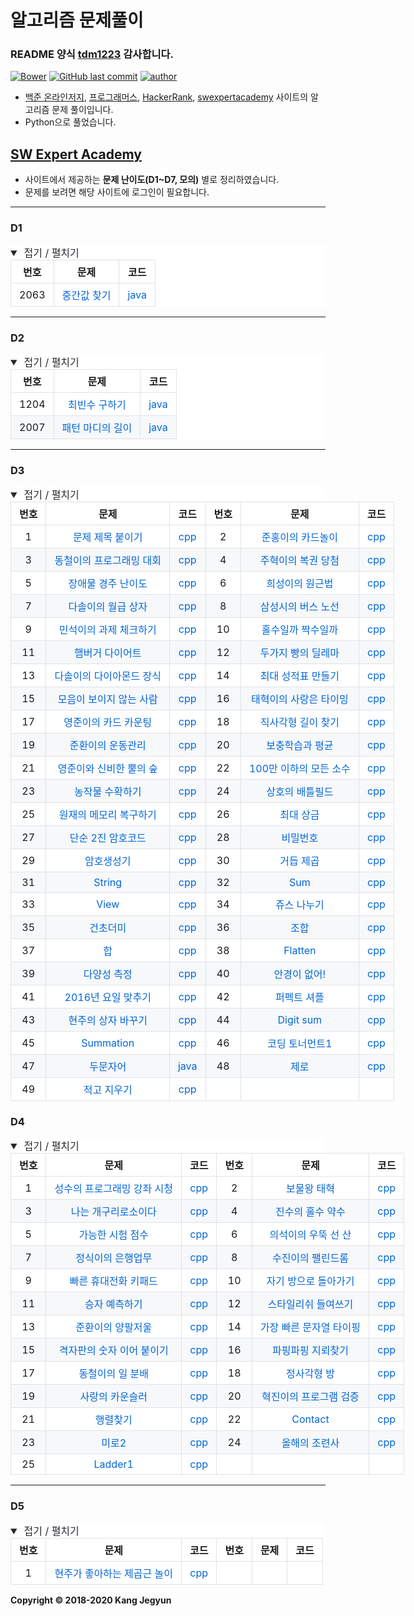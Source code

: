 # 알고리즘 문제풀이



### README 양식 [tdm1223](https://github.com/tdm1223) 감사합니다.



[![Bower](https://camo.githubusercontent.com/21ae53778b42dea169e25c29da9c8bea7c2654c1/68747470733a2f2f696d672e736869656c64732e696f2f626f7765722f6c2f6d61726b646f776e)](https://camo.githubusercontent.com/21ae53778b42dea169e25c29da9c8bea7c2654c1/68747470733a2f2f696d672e736869656c64732e696f2f626f7765722f6c2f6d61726b646f776e) [![GitHub last commit](https://camo.githubusercontent.com/18cf6dd01a25573fe7df552e10f2b737327f0a82/68747470733a2f2f696d672e736869656c64732e696f2f6769746875622f6c6173742d636f6d6d69742f74646d313232332f616c676f726974686d)](https://camo.githubusercontent.com/18cf6dd01a25573fe7df552e10f2b737327f0a82/68747470733a2f2f696d672e736869656c64732e696f2f6769746875622f6c6173742d636f6d6d69742f74646d313232332f616c676f726974686d) [![author](https://camo.githubusercontent.com/2ee1d3b44a594f48803bd89798a0e0262afcfbec/68747470733a2f2f696d672e736869656c64732e696f2f7374617469632f76313f6c6162656c3d617574686f72266d6573736167653d74646d3132323326636f6c6f723d79656c6c6f77)](https://camo.githubusercontent.com/2ee1d3b44a594f48803bd89798a0e0262afcfbec/68747470733a2f2f696d672e736869656c64732e696f2f7374617469632f76313f6c6162656c3d617574686f72266d6573736167653d74646d3132323326636f6c6f723d79656c6c6f77)

- [백준 온라인저지](https://www.acmicpc.net/), [프로그래머스](https://programmers.co.kr/), [HackerRank](https://www.hackerrank.com/), [swexpertacademy](http://swexpertacademy.com/) 사이트의 알고리즘 문제 풀이입니다.
- Python으로 풀었습니다.



## [SW Expert Academy](https://swexpertacademy.com/)

- 사이트에서 제공하는 **문제 난이도(D1~D7, 모의)** 별로 정리하였습니다.
- 문제를 보려면 해당 사이트에 로그인이 필요합니다.

------

### D1

<details open="" style="box-sizing: border-box; display: block; margin-top: 0px; margin-bottom: 16px; color: rgb(36, 41, 46); font-family: -apple-system, BlinkMacSystemFont, &quot;Segoe UI&quot;, Helvetica, Arial, sans-serif, &quot;Apple Color Emoji&quot;, &quot;Segoe UI Emoji&quot;; font-size: 16px; font-style: normal; font-variant-ligatures: normal; font-variant-caps: normal; font-weight: 400; letter-spacing: normal; orphans: 2; text-align: start; text-indent: 0px; text-transform: none; white-space: normal; widows: 2; word-spacing: 0px; -webkit-text-stroke-width: 0px; background-color: rgb(255, 255, 255); text-decoration-style: initial; text-decoration-color: initial;"><summary style="box-sizing: border-box; display: list-item; cursor: pointer;"><span>&nbsp;</span>접기 / 펼치기</summary><table style="box-sizing: border-box; border-spacing: 0px; border-collapse: collapse; margin-top: 0px; margin-bottom: 16px; display: block; width: 641.333px; overflow: auto;"><thead style="box-sizing: border-box;"><tr style="box-sizing: border-box; background-color: rgb(255, 255, 255); border-top: 1px solid rgb(198, 203, 209);"><th align="center" style="box-sizing: border-box; padding: 6px 13px; font-weight: 600; border: 1px solid rgb(223, 226, 229);">번호</th><th align="center" style="box-sizing: border-box; padding: 6px 13px; font-weight: 600; border: 1px solid rgb(223, 226, 229);">문제</th><th align="center" style="box-sizing: border-box; padding: 6px 13px; font-weight: 600; border: 1px solid rgb(223, 226, 229);">코드</th></tr></thead><tbody style="box-sizing: border-box;"><tr style="box-sizing: border-box; background-color: rgb(255, 255, 255); border-top: 1px solid rgb(198, 203, 209);"><td align="center" style="box-sizing: border-box; padding: 6px 13px; border: 1px solid rgb(223, 226, 229);">2063</td><td align="center" style="box-sizing: border-box; padding: 6px 13px; border: 1px solid rgb(223, 226, 229);"><a href="https://swexpertacademy.com/main/code/problem/problemDetail.do?contestProbId=AV5QPsXKA2UDFAUq&amp;categoryId=AV5QPsXKA2UDFAUq&amp;categoryType=CODE" rel="nofollow" style="box-sizing: border-box; background-color: initial; color: rgb(3, 102, 214); text-decoration: none;">중간값 찾기</a></td><td align="center" style="box-sizing: border-box; padding: 6px 13px; border: 1px solid rgb(223, 226, 229);"><a href="https://github.com/Stupid07/Algorithm/blob/master/swea/2063.java" style="box-sizing: border-box; background-color: initial; color: rgb(3, 102, 214); text-decoration: none;">java</a></td></tr></tbody></table></details>



------

### D2

<details open="" style="box-sizing: border-box; display: block; margin-top: 0px; margin-bottom: 16px; color: rgb(36, 41, 46); font-family: -apple-system, BlinkMacSystemFont, &quot;Segoe UI&quot;, Helvetica, Arial, sans-serif, &quot;Apple Color Emoji&quot;, &quot;Segoe UI Emoji&quot;; font-size: 16px; font-style: normal; font-variant-ligatures: normal; font-variant-caps: normal; font-weight: 400; letter-spacing: normal; orphans: 2; text-align: start; text-indent: 0px; text-transform: none; white-space: normal; widows: 2; word-spacing: 0px; -webkit-text-stroke-width: 0px; background-color: rgb(255, 255, 255); text-decoration-style: initial; text-decoration-color: initial;"><summary style="box-sizing: border-box; display: list-item; cursor: pointer;"><span>&nbsp;</span>접기 / 펼치기</summary><table style="box-sizing: border-box; border-spacing: 0px; border-collapse: collapse; margin-top: 0px; margin-bottom: 16px; display: block; width: 641.333px; overflow: auto;"><thead style="box-sizing: border-box;"><tr style="box-sizing: border-box; background-color: rgb(255, 255, 255); border-top: 1px solid rgb(198, 203, 209);"><th align="center" style="box-sizing: border-box; padding: 6px 13px; font-weight: 600; border: 1px solid rgb(223, 226, 229);">번호</th><th align="center" style="box-sizing: border-box; padding: 6px 13px; font-weight: 600; border: 1px solid rgb(223, 226, 229);">문제</th><th align="center" style="box-sizing: border-box; padding: 6px 13px; font-weight: 600; border: 1px solid rgb(223, 226, 229);">코드</th></tr></thead><tbody style="box-sizing: border-box;"><tr style="box-sizing: border-box; background-color: rgb(255, 255, 255); border-top: 1px solid rgb(198, 203, 209);"><td align="center" style="box-sizing: border-box; padding: 6px 13px; border: 1px solid rgb(223, 226, 229);">1204</td><td align="center" style="box-sizing: border-box; padding: 6px 13px; border: 1px solid rgb(223, 226, 229);"><a href="https://swexpertacademy.com/main/code/problem/problemDetail.do?contestProbId=AV13zo1KAAACFAYh&amp;categoryId=AV13zo1KAAACFAYh&amp;categoryType=CODE" rel="nofollow" style="box-sizing: border-box; background-color: initial; color: rgb(3, 102, 214); text-decoration: none;">최빈수 구하기</a></td><td align="center" style="box-sizing: border-box; padding: 6px 13px; border: 1px solid rgb(223, 226, 229);"><a href="https://github.com/Stupid07/Algorithm/blob/master/swea/1204.java" style="box-sizing: border-box; background-color: initial; color: rgb(3, 102, 214); text-decoration: none;">java</a></td></tr><tr style="box-sizing: border-box; background-color: rgb(246, 248, 250); border-top: 1px solid rgb(198, 203, 209);"><td align="center" style="box-sizing: border-box; padding: 6px 13px; border: 1px solid rgb(223, 226, 229);">2007</td><td align="center" style="box-sizing: border-box; padding: 6px 13px; border: 1px solid rgb(223, 226, 229);"><a href="https://swexpertacademy.com/main/code/problem/problemDetail.do?contestProbId=AV5P1kNKAl8DFAUq&amp;categoryId=AV5P1kNKAl8DFAUq&amp;categoryType=CODE" rel="nofollow" style="box-sizing: border-box; background-color: initial; color: rgb(3, 102, 214); text-decoration: none;">패턴 마디의 길이</a></td><td align="center" style="box-sizing: border-box; padding: 6px 13px; border: 1px solid rgb(223, 226, 229);"><a href="https://github.com/Stupid07/Algorithm/blob/master/swea/2007.java" style="box-sizing: border-box; background-color: initial; color: rgb(3, 102, 214); text-decoration: none;">java</a></td></tr></tbody></table></details>

------



### D3

<details open="" style="box-sizing: border-box; display: block; margin-top: 0px; margin-bottom: 16px; color: rgb(36, 41, 46); font-family: -apple-system, BlinkMacSystemFont, &quot;Segoe UI&quot;, Helvetica, Arial, sans-serif, &quot;Apple Color Emoji&quot;, &quot;Segoe UI Emoji&quot;; font-size: 16px; font-style: normal; font-variant-ligatures: normal; font-variant-caps: normal; font-weight: 400; letter-spacing: normal; orphans: 2; text-align: start; text-indent: 0px; text-transform: none; white-space: normal; widows: 2; word-spacing: 0px; -webkit-text-stroke-width: 0px; background-color: rgb(255, 255, 255); text-decoration-style: initial; text-decoration-color: initial;"><summary style="box-sizing: border-box; display: list-item; cursor: pointer;"><span>&nbsp;</span>접기 / 펼치기</summary><table style="box-sizing: border-box; border-spacing: 0px; border-collapse: collapse; margin-top: 0px; margin-bottom: 16px; display: block; width: 866px; overflow: auto;"><thead style="box-sizing: border-box;"><tr style="box-sizing: border-box; background-color: rgb(255, 255, 255); border-top: 1px solid rgb(198, 203, 209);"><th align="center" style="box-sizing: border-box; padding: 6px 13px; font-weight: 600; border: 1px solid rgb(223, 226, 229);">번호</th><th align="center" style="box-sizing: border-box; padding: 6px 13px; font-weight: 600; border: 1px solid rgb(223, 226, 229);">문제</th><th align="center" style="box-sizing: border-box; padding: 6px 13px; font-weight: 600; border: 1px solid rgb(223, 226, 229);">코드</th><th align="center" style="box-sizing: border-box; padding: 6px 13px; font-weight: 600; border: 1px solid rgb(223, 226, 229);">번호</th><th align="center" style="box-sizing: border-box; padding: 6px 13px; font-weight: 600; border: 1px solid rgb(223, 226, 229);">문제</th><th align="center" style="box-sizing: border-box; padding: 6px 13px; font-weight: 600; border: 1px solid rgb(223, 226, 229);">코드</th></tr></thead><tbody style="box-sizing: border-box;"><tr style="box-sizing: border-box; background-color: rgb(255, 255, 255); border-top: 1px solid rgb(198, 203, 209);"><td align="center" style="box-sizing: border-box; padding: 6px 13px; border: 1px solid rgb(223, 226, 229);">1</td><td align="center" style="box-sizing: border-box; padding: 6px 13px; border: 1px solid rgb(223, 226, 229);"><a href="https://swexpertacademy.com/main/code/problem/problemDetail.do?contestProbId=AWkIdD46A5EDFAXC" rel="nofollow" style="box-sizing: border-box; background-color: initial; color: rgb(3, 102, 214); text-decoration: none;">문제 제목 붙이기</a></td><td align="center" style="box-sizing: border-box; padding: 6px 13px; border: 1px solid rgb(223, 226, 229);"><a href="https://github.com/tdm1223/Algorithm/blob/master/swexpertacademy.com/7087.cpp" style="box-sizing: border-box; background-color: initial; color: rgb(3, 102, 214); text-decoration: none;">cpp</a></td><td align="center" style="box-sizing: border-box; padding: 6px 13px; border: 1px solid rgb(223, 226, 229);">2</td><td align="center" style="box-sizing: border-box; padding: 6px 13px; border: 1px solid rgb(223, 226, 229);"><a href="https://swexpertacademy.com/main/code/problem/problemDetail.do?contestProbId=AWkIlHWqBYcDFAXC" rel="nofollow" style="box-sizing: border-box; background-color: initial; color: rgb(3, 102, 214); text-decoration: none;">준홍이의 카드놀이</a></td><td align="center" style="box-sizing: border-box; padding: 6px 13px; border: 1px solid rgb(223, 226, 229);"><a href="https://github.com/tdm1223/Algorithm/blob/master/swexpertacademy.com/7012.cpp" style="box-sizing: border-box; background-color: initial; color: rgb(3, 102, 214); text-decoration: none;">cpp</a></td></tr><tr style="box-sizing: border-box; background-color: rgb(246, 248, 250); border-top: 1px solid rgb(198, 203, 209);"><td align="center" style="box-sizing: border-box; padding: 6px 13px; border: 1px solid rgb(223, 226, 229);">3</td><td align="center" style="box-sizing: border-box; padding: 6px 13px; border: 1px solid rgb(223, 226, 229);"><a href="https://swexpertacademy.com/main/code/problem/problemDetail.do?contestProbId=AWicMVWKTuMDFAUL" rel="nofollow" style="box-sizing: border-box; background-color: initial; color: rgb(3, 102, 214); text-decoration: none;">동철이의 프로그래밍 대회</a></td><td align="center" style="box-sizing: border-box; padding: 6px 13px; border: 1px solid rgb(223, 226, 229);"><a href="https://github.com/tdm1223/Algorithm/blob/master/swexpertacademy.com/6913.cpp" style="box-sizing: border-box; background-color: initial; color: rgb(3, 102, 214); text-decoration: none;">cpp</a></td><td align="center" style="box-sizing: border-box; padding: 6px 13px; border: 1px solid rgb(223, 226, 229);">4</td><td align="center" style="box-sizing: border-box; padding: 6px 13px; border: 1px solid rgb(223, 226, 229);"><a href="https://swexpertacademy.com/main/code/problem/problemDetail.do?contestProbId=AWh4FhG6Ei4DFAXp" rel="nofollow" style="box-sizing: border-box; background-color: initial; color: rgb(3, 102, 214); text-decoration: none;">주혁이의 복권 당첨</a></td><td align="center" style="box-sizing: border-box; padding: 6px 13px; border: 1px solid rgb(223, 226, 229);"><a href="https://github.com/tdm1223/Algorithm/blob/master/swexpertacademy.com/6900.cpp" style="box-sizing: border-box; background-color: initial; color: rgb(3, 102, 214); text-decoration: none;">cpp</a></td></tr><tr style="box-sizing: border-box; background-color: rgb(255, 255, 255); border-top: 1px solid rgb(198, 203, 209);"><td align="center" style="box-sizing: border-box; padding: 6px 13px; border: 1px solid rgb(223, 226, 229);">5</td><td align="center" style="box-sizing: border-box; padding: 6px 13px; border: 1px solid rgb(223, 226, 229);"><a href="https://swexpertacademy.com/main/code/problem/problemDetail.do?contestProbId=AWefy5x65PoDFAUh" rel="nofollow" style="box-sizing: border-box; background-color: initial; color: rgb(3, 102, 214); text-decoration: none;">장애물 경주 난이도</a></td><td align="center" style="box-sizing: border-box; padding: 6px 13px; border: 1px solid rgb(223, 226, 229);"><a href="https://github.com/tdm1223/Algorithm/blob/master/swexpertacademy.com/6730.cpp" style="box-sizing: border-box; background-color: initial; color: rgb(3, 102, 214); text-decoration: none;">cpp</a></td><td align="center" style="box-sizing: border-box; padding: 6px 13px; border: 1px solid rgb(223, 226, 229);">6</td><td align="center" style="box-sizing: border-box; padding: 6px 13px; border: 1px solid rgb(223, 226, 229);"><a href="https://swexpertacademy.com/main/code/problem/problemDetail.do?contestProbId=AWd7qcdatpEDFAUh" rel="nofollow" style="box-sizing: border-box; background-color: initial; color: rgb(3, 102, 214); text-decoration: none;">희성이의 원근법</a></td><td align="center" style="box-sizing: border-box; padding: 6px 13px; border: 1px solid rgb(223, 226, 229);"><a href="https://github.com/tdm1223/Algorithm/blob/master/swexpertacademy.com/6718.cpp" style="box-sizing: border-box; background-color: initial; color: rgb(3, 102, 214); text-decoration: none;">cpp</a></td></tr><tr style="box-sizing: border-box; background-color: rgb(246, 248, 250); border-top: 1px solid rgb(198, 203, 209);"><td align="center" style="box-sizing: border-box; padding: 6px 13px; border: 1px solid rgb(223, 226, 229);">7</td><td align="center" style="box-sizing: border-box; padding: 6px 13px; border: 1px solid rgb(223, 226, 229);"><a href="https://swexpertacademy.com/main/code/problem/problemDetail.do?contestProbId=AWdXofhKFkADFAWn" rel="nofollow" style="box-sizing: border-box; background-color: initial; color: rgb(3, 102, 214); text-decoration: none;">다솔이의 월급 상자</a></td><td align="center" style="box-sizing: border-box; padding: 6px 13px; border: 1px solid rgb(223, 226, 229);"><a href="https://github.com/tdm1223/Algorithm/blob/master/swexpertacademy.com/6692.cpp" style="box-sizing: border-box; background-color: initial; color: rgb(3, 102, 214); text-decoration: none;">cpp</a></td><td align="center" style="box-sizing: border-box; padding: 6px 13px; border: 1px solid rgb(223, 226, 229);">8</td><td align="center" style="box-sizing: border-box; padding: 6px 13px; border: 1px solid rgb(223, 226, 229);"><a href="https://swexpertacademy.com/main/code/problem/problemDetail.do?contestProbId=AWczm7QaACgDFAWn" rel="nofollow" style="box-sizing: border-box; background-color: initial; color: rgb(3, 102, 214); text-decoration: none;">삼성시의 버스 노선</a></td><td align="center" style="box-sizing: border-box; padding: 6px 13px; border: 1px solid rgb(223, 226, 229);"><a href="https://github.com/tdm1223/Algorithm/blob/master/swexpertacademy.com/6485.cpp" style="box-sizing: border-box; background-color: initial; color: rgb(3, 102, 214); text-decoration: none;">cpp</a></td></tr><tr style="box-sizing: border-box; background-color: rgb(255, 255, 255); border-top: 1px solid rgb(198, 203, 209);"><td align="center" style="box-sizing: border-box; padding: 6px 13px; border: 1px solid rgb(223, 226, 229);">9</td><td align="center" style="box-sizing: border-box; padding: 6px 13px; border: 1px solid rgb(223, 226, 229);"><a href="https://swexpertacademy.com/main/code/problem/problemDetail.do?contestProbId=AWVl3rWKDBYDFAXm" rel="nofollow" style="box-sizing: border-box; background-color: initial; color: rgb(3, 102, 214); text-decoration: none;">민석이의 과제 체크하기</a></td><td align="center" style="box-sizing: border-box; padding: 6px 13px; border: 1px solid rgb(223, 226, 229);"><a href="https://github.com/tdm1223/Algorithm/blob/master/swexpertacademy.com/5431.cpp" style="box-sizing: border-box; background-color: initial; color: rgb(3, 102, 214); text-decoration: none;">cpp</a></td><td align="center" style="box-sizing: border-box; padding: 6px 13px; border: 1px solid rgb(223, 226, 229);">10</td><td align="center" style="box-sizing: border-box; padding: 6px 13px; border: 1px solid rgb(223, 226, 229);"><a href="https://swexpertacademy.com/main/code/problem/problemDetail.do?contestProbId=AWWxpEDaAVoDFAW4" rel="nofollow" style="box-sizing: border-box; background-color: initial; color: rgb(3, 102, 214); text-decoration: none;">홀수일까 짝수일까</a></td><td align="center" style="box-sizing: border-box; padding: 6px 13px; border: 1px solid rgb(223, 226, 229);"><a href="https://github.com/tdm1223/Algorithm/blob/master/swexpertacademy.com/5549.cpp" style="box-sizing: border-box; background-color: initial; color: rgb(3, 102, 214); text-decoration: none;">cpp</a></td></tr><tr style="box-sizing: border-box; background-color: rgb(246, 248, 250); border-top: 1px solid rgb(198, 203, 209);"><td align="center" style="box-sizing: border-box; padding: 6px 13px; border: 1px solid rgb(223, 226, 229);">11</td><td align="center" style="box-sizing: border-box; padding: 6px 13px; border: 1px solid rgb(223, 226, 229);"><a href="https://swexpertacademy.com/main/code/problem/problemDetail.do?contestProbId=AWT-lPB6dHUDFAVT" rel="nofollow" style="box-sizing: border-box; background-color: initial; color: rgb(3, 102, 214); text-decoration: none;">햄버거 다이어트</a></td><td align="center" style="box-sizing: border-box; padding: 6px 13px; border: 1px solid rgb(223, 226, 229);"><a href="https://github.com/tdm1223/Algorithm/blob/master/swexpertacademy.com/5215.cpp" style="box-sizing: border-box; background-color: initial; color: rgb(3, 102, 214); text-decoration: none;">cpp</a></td><td align="center" style="box-sizing: border-box; padding: 6px 13px; border: 1px solid rgb(223, 226, 229);">12</td><td align="center" style="box-sizing: border-box; padding: 6px 13px; border: 1px solid rgb(223, 226, 229);"><a href="https://swexpertacademy.com/main/code/problem/problemDetail.do?contestProbId=AWTaTDua3OoDFAVT" rel="nofollow" style="box-sizing: border-box; background-color: initial; color: rgb(3, 102, 214); text-decoration: none;">두가지 빵의 딜레마</a></td><td align="center" style="box-sizing: border-box; padding: 6px 13px; border: 1px solid rgb(223, 226, 229);"><a href="https://github.com/tdm1223/Algorithm/blob/master/swexpertacademy.com/5162.cpp" style="box-sizing: border-box; background-color: initial; color: rgb(3, 102, 214); text-decoration: none;">cpp</a></td></tr><tr style="box-sizing: border-box; background-color: rgb(255, 255, 255); border-top: 1px solid rgb(198, 203, 209);"><td align="center" style="box-sizing: border-box; padding: 6px 13px; border: 1px solid rgb(223, 226, 229);">13</td><td align="center" style="box-sizing: border-box; padding: 6px 13px; border: 1px solid rgb(223, 226, 229);"><a href="https://swexpertacademy.com/main/code/problem/problemDetail.do?contestProbId=AWSNw5jKzwMDFAUr" rel="nofollow" style="box-sizing: border-box; background-color: initial; color: rgb(3, 102, 214); text-decoration: none;">다솔이의 다이아몬드 장식</a></td><td align="center" style="box-sizing: border-box; padding: 6px 13px; border: 1px solid rgb(223, 226, 229);"><a href="https://github.com/tdm1223/Algorithm/blob/master/swexpertacademy.com/4751.cpp" style="box-sizing: border-box; background-color: initial; color: rgb(3, 102, 214); text-decoration: none;">cpp</a></td><td align="center" style="box-sizing: border-box; padding: 6px 13px; border: 1px solid rgb(223, 226, 229);">14</td><td align="center" style="box-sizing: border-box; padding: 6px 13px; border: 1px solid rgb(223, 226, 229);"><a href="https://swexpertacademy.com/main/code/problem/problemDetail.do?contestProbId=AWOUfCJ6qVMDFAWg" rel="nofollow" style="box-sizing: border-box; background-color: initial; color: rgb(3, 102, 214); text-decoration: none;">최대 성적표 만들기</a></td><td align="center" style="box-sizing: border-box; padding: 6px 13px; border: 1px solid rgb(223, 226, 229);"><a href="https://github.com/tdm1223/Algorithm/blob/master/swexpertacademy.com/4466.cpp" style="box-sizing: border-box; background-color: initial; color: rgb(3, 102, 214); text-decoration: none;">cpp</a></td></tr><tr style="box-sizing: border-box; background-color: rgb(246, 248, 250); border-top: 1px solid rgb(198, 203, 209);"><td align="center" style="box-sizing: border-box; padding: 6px 13px; border: 1px solid rgb(223, 226, 229);">15</td><td align="center" style="box-sizing: border-box; padding: 6px 13px; border: 1px solid rgb(223, 226, 229);"><a href="https://swexpertacademy.com/main/code/problem/problemDetail.do?contestProbId=AWNcD_66pUEDFAV8" rel="nofollow" style="box-sizing: border-box; background-color: initial; color: rgb(3, 102, 214); text-decoration: none;">모음이 보이지 않는 사람</a></td><td align="center" style="box-sizing: border-box; padding: 6px 13px; border: 1px solid rgb(223, 226, 229);"><a href="https://github.com/tdm1223/Algorithm/blob/master/swexpertacademy.com/4406.cpp" style="box-sizing: border-box; background-color: initial; color: rgb(3, 102, 214); text-decoration: none;">cpp</a></td><td align="center" style="box-sizing: border-box; padding: 6px 13px; border: 1px solid rgb(223, 226, 229);">16</td><td align="center" style="box-sizing: border-box; padding: 6px 13px; border: 1px solid rgb(223, 226, 229);"><a href="https://swexpertacademy.com/main/code/problem/problemDetail.do?contestProbId=AWLv6mx6htoDFAVV" rel="nofollow" style="box-sizing: border-box; background-color: initial; color: rgb(3, 102, 214); text-decoration: none;">태혁이의 사랑은 타이밍</a></td><td align="center" style="box-sizing: border-box; padding: 6px 13px; border: 1px solid rgb(223, 226, 229);"><a href="https://github.com/tdm1223/Algorithm/blob/master/swexpertacademy.com/4299.cpp" style="box-sizing: border-box; background-color: initial; color: rgb(3, 102, 214); text-decoration: none;">cpp</a></td></tr><tr style="box-sizing: border-box; background-color: rgb(255, 255, 255); border-top: 1px solid rgb(198, 203, 209);"><td align="center" style="box-sizing: border-box; padding: 6px 13px; border: 1px solid rgb(223, 226, 229);">17</td><td align="center" style="box-sizing: border-box; padding: 6px 13px; border: 1px solid rgb(223, 226, 229);"><a href="https://swexpertacademy.com/main/code/problem/problemDetail.do?contestProbId=AWIsY84KEPMDFAWN" rel="nofollow" style="box-sizing: border-box; background-color: initial; color: rgb(3, 102, 214); text-decoration: none;">영준이의 카드 카운팅</a></td><td align="center" style="box-sizing: border-box; padding: 6px 13px; border: 1px solid rgb(223, 226, 229);"><a href="https://github.com/tdm1223/Algorithm/blob/master/swexpertacademy.com/4047.cpp" style="box-sizing: border-box; background-color: initial; color: rgb(3, 102, 214); text-decoration: none;">cpp</a></td><td align="center" style="box-sizing: border-box; padding: 6px 13px; border: 1px solid rgb(223, 226, 229);">18</td><td align="center" style="box-sizing: border-box; padding: 6px 13px; border: 1px solid rgb(223, 226, 229);"><a href="https://swexpertacademy.com/main/code/problem/problemDetail.do?contestProbId=AWFPmsqqALwDFAV0" rel="nofollow" style="box-sizing: border-box; background-color: initial; color: rgb(3, 102, 214); text-decoration: none;">직사각형 길이 찾기</a></td><td align="center" style="box-sizing: border-box; padding: 6px 13px; border: 1px solid rgb(223, 226, 229);"><a href="https://github.com/tdm1223/Algorithm/blob/master/swexpertacademy.com/3456.cpp" style="box-sizing: border-box; background-color: initial; color: rgb(3, 102, 214); text-decoration: none;">cpp</a></td></tr><tr style="box-sizing: border-box; background-color: rgb(246, 248, 250); border-top: 1px solid rgb(198, 203, 209);"><td align="center" style="box-sizing: border-box; padding: 6px 13px; border: 1px solid rgb(223, 226, 229);">19</td><td align="center" style="box-sizing: border-box; padding: 6px 13px; border: 1px solid rgb(223, 226, 229);"><a href="https://swexpertacademy.com/main/code/problem/problemDetail.do?contestProbId=AWE_ZXcqAAMDFAV2" rel="nofollow" style="box-sizing: border-box; background-color: initial; color: rgb(3, 102, 214); text-decoration: none;">준환이의 운동관리</a></td><td align="center" style="box-sizing: border-box; padding: 6px 13px; border: 1px solid rgb(223, 226, 229);"><a href="https://github.com/tdm1223/Algorithm/blob/master/swexpertacademy.com/3431.cpp" style="box-sizing: border-box; background-color: initial; color: rgb(3, 102, 214); text-decoration: none;">cpp</a></td><td align="center" style="box-sizing: border-box; padding: 6px 13px; border: 1px solid rgb(223, 226, 229);">20</td><td align="center" style="box-sizing: border-box; padding: 6px 13px; border: 1px solid rgb(223, 226, 229);"><a href="https://swexpertacademy.com/main/code/problem/problemDetail.do?contestProbId=AWBnA2jaxDsDFAWr" rel="nofollow" style="box-sizing: border-box; background-color: initial; color: rgb(3, 102, 214); text-decoration: none;">보충학습과 평균</a></td><td align="center" style="box-sizing: border-box; padding: 6px 13px; border: 1px solid rgb(223, 226, 229);"><a href="https://github.com/tdm1223/Algorithm/blob/master/swexpertacademy.com/3314.cpp" style="box-sizing: border-box; background-color: initial; color: rgb(3, 102, 214); text-decoration: none;">cpp</a></td></tr><tr style="box-sizing: border-box; background-color: rgb(255, 255, 255); border-top: 1px solid rgb(198, 203, 209);"><td align="center" style="box-sizing: border-box; padding: 6px 13px; border: 1px solid rgb(223, 226, 229);">21</td><td align="center" style="box-sizing: border-box; padding: 6px 13px; border: 1px solid rgb(223, 226, 229);"><a href="https://swexpertacademy.com/main/code/problem/problemDetail.do?contestProbId=AV_6xWk6sbADFAWS" rel="nofollow" style="box-sizing: border-box; background-color: initial; color: rgb(3, 102, 214); text-decoration: none;">영준이와 신비한 뿔의 숲</a></td><td align="center" style="box-sizing: border-box; padding: 6px 13px; border: 1px solid rgb(223, 226, 229);"><a href="https://github.com/tdm1223/Algorithm/blob/master/swexpertacademy.com/3142.cpp" style="box-sizing: border-box; background-color: initial; color: rgb(3, 102, 214); text-decoration: none;">cpp</a></td><td align="center" style="box-sizing: border-box; padding: 6px 13px; border: 1px solid rgb(223, 226, 229);">22</td><td align="center" style="box-sizing: border-box; padding: 6px 13px; border: 1px solid rgb(223, 226, 229);"><a href="https://swexpertacademy.com/main/code/problem/problemDetail.do?contestProbId=AV_6mRsasV8DFAWS" rel="nofollow" style="box-sizing: border-box; background-color: initial; color: rgb(3, 102, 214); text-decoration: none;">100만 이하의 모든 소수</a></td><td align="center" style="box-sizing: border-box; padding: 6px 13px; border: 1px solid rgb(223, 226, 229);"><a href="https://github.com/tdm1223/Algorithm/blob/master/swexpertacademy.com/3131.cpp" style="box-sizing: border-box; background-color: initial; color: rgb(3, 102, 214); text-decoration: none;">cpp</a></td></tr><tr style="box-sizing: border-box; background-color: rgb(246, 248, 250); border-top: 1px solid rgb(198, 203, 209);"><td align="center" style="box-sizing: border-box; padding: 6px 13px; border: 1px solid rgb(223, 226, 229);">23</td><td align="center" style="box-sizing: border-box; padding: 6px 13px; border: 1px solid rgb(223, 226, 229);"><a href="https://swexpertacademy.com/main/code/problem/problemDetail.do?contestProbId=AV7GLXqKAWYDFAXB" rel="nofollow" style="box-sizing: border-box; background-color: initial; color: rgb(3, 102, 214); text-decoration: none;">농작물 수확하기</a></td><td align="center" style="box-sizing: border-box; padding: 6px 13px; border: 1px solid rgb(223, 226, 229);"><a href="https://github.com/tdm1223/Algorithm/blob/master/swexpertacademy.com/2805.cpp" style="box-sizing: border-box; background-color: initial; color: rgb(3, 102, 214); text-decoration: none;">cpp</a></td><td align="center" style="box-sizing: border-box; padding: 6px 13px; border: 1px solid rgb(223, 226, 229);">24</td><td align="center" style="box-sizing: border-box; padding: 6px 13px; border: 1px solid rgb(223, 226, 229);"><a href="https://swexpertacademy.com/main/code/problem/problemDetail.do?contestProbId=AV5LyE7KD2ADFAXc" rel="nofollow" style="box-sizing: border-box; background-color: initial; color: rgb(3, 102, 214); text-decoration: none;">상호의 배틀필드</a></td><td align="center" style="box-sizing: border-box; padding: 6px 13px; border: 1px solid rgb(223, 226, 229);"><a href="https://github.com/tdm1223/Algorithm/blob/master/swexpertacademy.com/1873.cpp" style="box-sizing: border-box; background-color: initial; color: rgb(3, 102, 214); text-decoration: none;">cpp</a></td></tr><tr style="box-sizing: border-box; background-color: rgb(255, 255, 255); border-top: 1px solid rgb(198, 203, 209);"><td align="center" style="box-sizing: border-box; padding: 6px 13px; border: 1px solid rgb(223, 226, 229);">25</td><td align="center" style="box-sizing: border-box; padding: 6px 13px; border: 1px solid rgb(223, 226, 229);"><a href="https://swexpertacademy.com/main/code/problem/problemDetail.do?contestProbId=AV19AcoKI9sCFAZN" rel="nofollow" style="box-sizing: border-box; background-color: initial; color: rgb(3, 102, 214); text-decoration: none;">원재의 메모리 복구하기</a></td><td align="center" style="box-sizing: border-box; padding: 6px 13px; border: 1px solid rgb(223, 226, 229);"><a href="https://github.com/tdm1223/Algorithm/blob/master/swexpertacademy.com/1289.cpp" style="box-sizing: border-box; background-color: initial; color: rgb(3, 102, 214); text-decoration: none;">cpp</a></td><td align="center" style="box-sizing: border-box; padding: 6px 13px; border: 1px solid rgb(223, 226, 229);">26</td><td align="center" style="box-sizing: border-box; padding: 6px 13px; border: 1px solid rgb(223, 226, 229);"><a href="https://swexpertacademy.com/main/code/problem/problemDetail.do?contestProbId=AV15Khn6AN0CFAYD" rel="nofollow" style="box-sizing: border-box; background-color: initial; color: rgb(3, 102, 214); text-decoration: none;">최대 상금</a></td><td align="center" style="box-sizing: border-box; padding: 6px 13px; border: 1px solid rgb(223, 226, 229);"><a href="https://github.com/tdm1223/Algorithm/blob/master/swexpertacademy.com/1244.cpp" style="box-sizing: border-box; background-color: initial; color: rgb(3, 102, 214); text-decoration: none;">cpp</a></td></tr><tr style="box-sizing: border-box; background-color: rgb(246, 248, 250); border-top: 1px solid rgb(198, 203, 209);"><td align="center" style="box-sizing: border-box; padding: 6px 13px; border: 1px solid rgb(223, 226, 229);">27</td><td align="center" style="box-sizing: border-box; padding: 6px 13px; border: 1px solid rgb(223, 226, 229);"><a href="https://swexpertacademy.com/main/code/problem/problemDetail.do?contestProbId=AV15FZuqAL4CFAYD" rel="nofollow" style="box-sizing: border-box; background-color: initial; color: rgb(3, 102, 214); text-decoration: none;">단순 2진 암호코드</a></td><td align="center" style="box-sizing: border-box; padding: 6px 13px; border: 1px solid rgb(223, 226, 229);"><a href="https://github.com/tdm1223/Algorithm/blob/master/swexpertacademy.com/1240.cpp" style="box-sizing: border-box; background-color: initial; color: rgb(3, 102, 214); text-decoration: none;">cpp</a></td><td align="center" style="box-sizing: border-box; padding: 6px 13px; border: 1px solid rgb(223, 226, 229);">28</td><td align="center" style="box-sizing: border-box; padding: 6px 13px; border: 1px solid rgb(223, 226, 229);"><a href="https://swexpertacademy.com/main/code/problem/problemDetail.do?contestProbId=AV14_DEKAJcCFAYD" rel="nofollow" style="box-sizing: border-box; background-color: initial; color: rgb(3, 102, 214); text-decoration: none;">비밀번호</a></td><td align="center" style="box-sizing: border-box; padding: 6px 13px; border: 1px solid rgb(223, 226, 229);"><a href="https://github.com/tdm1223/Algorithm/blob/master/swexpertacademy.com/1234.cpp" style="box-sizing: border-box; background-color: initial; color: rgb(3, 102, 214); text-decoration: none;">cpp</a></td></tr><tr style="box-sizing: border-box; background-color: rgb(255, 255, 255); border-top: 1px solid rgb(198, 203, 209);"><td align="center" style="box-sizing: border-box; padding: 6px 13px; border: 1px solid rgb(223, 226, 229);">29</td><td align="center" style="box-sizing: border-box; padding: 6px 13px; border: 1px solid rgb(223, 226, 229);"><a href="https://swexpertacademy.com/main/code/problem/problemDetail.do?contestProbId=AV14uWl6AF0CFAYD" rel="nofollow" style="box-sizing: border-box; background-color: initial; color: rgb(3, 102, 214); text-decoration: none;">암호생성기</a></td><td align="center" style="box-sizing: border-box; padding: 6px 13px; border: 1px solid rgb(223, 226, 229);"><a href="https://github.com/tdm1223/Algorithm/blob/master/swexpertacademy.com/1225.cpp" style="box-sizing: border-box; background-color: initial; color: rgb(3, 102, 214); text-decoration: none;">cpp</a></td><td align="center" style="box-sizing: border-box; padding: 6px 13px; border: 1px solid rgb(223, 226, 229);">30</td><td align="center" style="box-sizing: border-box; padding: 6px 13px; border: 1px solid rgb(223, 226, 229);"><a href="https://swexpertacademy.com/main/code/problem/problemDetail.do?contestProbId=AV14dUIaAAUCFAYD" rel="nofollow" style="box-sizing: border-box; background-color: initial; color: rgb(3, 102, 214); text-decoration: none;">거듭 제곱</a></td><td align="center" style="box-sizing: border-box; padding: 6px 13px; border: 1px solid rgb(223, 226, 229);"><a href="https://github.com/tdm1223/Algorithm/blob/master/swexpertacademy.com/1217.cpp" style="box-sizing: border-box; background-color: initial; color: rgb(3, 102, 214); text-decoration: none;">cpp</a></td></tr><tr style="box-sizing: border-box; background-color: rgb(246, 248, 250); border-top: 1px solid rgb(198, 203, 209);"><td align="center" style="box-sizing: border-box; padding: 6px 13px; border: 1px solid rgb(223, 226, 229);">31</td><td align="center" style="box-sizing: border-box; padding: 6px 13px; border: 1px solid rgb(223, 226, 229);"><a href="https://swexpertacademy.com/main/code/problem/problemDetail.do?contestProbId=AV14P0c6AAUCFAYi" rel="nofollow" style="box-sizing: border-box; background-color: initial; color: rgb(3, 102, 214); text-decoration: none;">String</a></td><td align="center" style="box-sizing: border-box; padding: 6px 13px; border: 1px solid rgb(223, 226, 229);"><a href="https://github.com/tdm1223/Algorithm/blob/master/swexpertacademy.com/1213.cpp" style="box-sizing: border-box; background-color: initial; color: rgb(3, 102, 214); text-decoration: none;">cpp</a></td><td align="center" style="box-sizing: border-box; padding: 6px 13px; border: 1px solid rgb(223, 226, 229);">32</td><td align="center" style="box-sizing: border-box; padding: 6px 13px; border: 1px solid rgb(223, 226, 229);"><a href="https://swexpertacademy.com/main/code/problem/problemDetail.do?contestProbId=AV13_BWKACUCFAYh" rel="nofollow" style="box-sizing: border-box; background-color: initial; color: rgb(3, 102, 214); text-decoration: none;">Sum</a></td><td align="center" style="box-sizing: border-box; padding: 6px 13px; border: 1px solid rgb(223, 226, 229);"><a href="https://github.com/tdm1223/Algorithm/blob/master/swexpertacademy.com/1209.cpp" style="box-sizing: border-box; background-color: initial; color: rgb(3, 102, 214); text-decoration: none;">cpp</a></td></tr><tr style="box-sizing: border-box; background-color: rgb(255, 255, 255); border-top: 1px solid rgb(198, 203, 209);"><td align="center" style="box-sizing: border-box; padding: 6px 13px; border: 1px solid rgb(223, 226, 229);">33</td><td align="center" style="box-sizing: border-box; padding: 6px 13px; border: 1px solid rgb(223, 226, 229);"><a href="https://swexpertacademy.com/main/code/problem/problemDetail.do?contestProbId=AV134DPqAA8CFAYh" rel="nofollow" style="box-sizing: border-box; background-color: initial; color: rgb(3, 102, 214); text-decoration: none;">View</a></td><td align="center" style="box-sizing: border-box; padding: 6px 13px; border: 1px solid rgb(223, 226, 229);"><a href="https://github.com/tdm1223/Algorithm/blob/master/swexpertacademy.com/1206.cpp" style="box-sizing: border-box; background-color: initial; color: rgb(3, 102, 214); text-decoration: none;">cpp</a></td><td align="center" style="box-sizing: border-box; padding: 6px 13px; border: 1px solid rgb(223, 226, 229);">34</td><td align="center" style="box-sizing: border-box; padding: 6px 13px; border: 1px solid rgb(223, 226, 229);"><a href="https://swexpertacademy.com/main/code/problem/problemDetail.do?contestProbId=AWXGAylqcdYDFAUo" rel="nofollow" style="box-sizing: border-box; background-color: initial; color: rgb(3, 102, 214); text-decoration: none;">쥬스 나누기</a></td><td align="center" style="box-sizing: border-box; padding: 6px 13px; border: 1px solid rgb(223, 226, 229);"><a href="https://github.com/tdm1223/Algorithm/blob/master/swexpertacademy.com/5601.cpp" style="box-sizing: border-box; background-color: initial; color: rgb(3, 102, 214); text-decoration: none;">cpp</a></td></tr><tr style="box-sizing: border-box; background-color: rgb(246, 248, 250); border-top: 1px solid rgb(198, 203, 209);"><td align="center" style="box-sizing: border-box; padding: 6px 13px; border: 1px solid rgb(223, 226, 229);">35</td><td align="center" style="box-sizing: border-box; padding: 6px 13px; border: 1px solid rgb(223, 226, 229);"><a href="https://swexpertacademy.com/main/code/problem/problemDetail.do?contestProbId=AWXGEbd6cjMDFAUo" rel="nofollow" style="box-sizing: border-box; background-color: initial; color: rgb(3, 102, 214); text-decoration: none;">건초더미</a></td><td align="center" style="box-sizing: border-box; padding: 6px 13px; border: 1px solid rgb(223, 226, 229);"><a href="https://github.com/tdm1223/Algorithm/blob/master/swexpertacademy.com/5603.cpp" style="box-sizing: border-box; background-color: initial; color: rgb(3, 102, 214); text-decoration: none;">cpp</a></td><td align="center" style="box-sizing: border-box; padding: 6px 13px; border: 1px solid rgb(223, 226, 229);">36</td><td align="center" style="box-sizing: border-box; padding: 6px 13px; border: 1px solid rgb(223, 226, 229);"><a href="https://swexpertacademy.com/main/code/problem/problemDetail.do?contestProbId=AWXGKdbqczEDFAUo" rel="nofollow" style="box-sizing: border-box; background-color: initial; color: rgb(3, 102, 214); text-decoration: none;">조합</a></td><td align="center" style="box-sizing: border-box; padding: 6px 13px; border: 1px solid rgb(223, 226, 229);"><a href="https://github.com/tdm1223/Algorithm/blob/master/swexpertacademy.com/5607.cpp" style="box-sizing: border-box; background-color: initial; color: rgb(3, 102, 214); text-decoration: none;">cpp</a></td></tr><tr style="box-sizing: border-box; background-color: rgb(255, 255, 255); border-top: 1px solid rgb(198, 203, 209);"><td align="center" style="box-sizing: border-box; padding: 6px 13px; border: 1px solid rgb(223, 226, 229);">37</td><td align="center" style="box-sizing: border-box; padding: 6px 13px; border: 1px solid rgb(223, 226, 229);"><a href="https://swexpertacademy.com/main/code/problem/problemDetail.do?contestProbId=AWXQm2SqdxkDFAUo" rel="nofollow" style="box-sizing: border-box; background-color: initial; color: rgb(3, 102, 214); text-decoration: none;">합</a></td><td align="center" style="box-sizing: border-box; padding: 6px 13px; border: 1px solid rgb(223, 226, 229);"><a href="https://github.com/tdm1223/Algorithm/blob/master/swexpertacademy.com/5642.cpp" style="box-sizing: border-box; background-color: initial; color: rgb(3, 102, 214); text-decoration: none;">cpp</a></td><td align="center" style="box-sizing: border-box; padding: 6px 13px; border: 1px solid rgb(223, 226, 229);">38</td><td align="center" style="box-sizing: border-box; padding: 6px 13px; border: 1px solid rgb(223, 226, 229);"><a href="https://swexpertacademy.com/main/code/problem/problemDetail.do?contestProbId=AV139KOaABgCFAYh" rel="nofollow" style="box-sizing: border-box; background-color: initial; color: rgb(3, 102, 214); text-decoration: none;">Flatten</a></td><td align="center" style="box-sizing: border-box; padding: 6px 13px; border: 1px solid rgb(223, 226, 229);"><a href="https://github.com/tdm1223/Algorithm/blob/master/swexpertacademy.com/1208.cpp" style="box-sizing: border-box; background-color: initial; color: rgb(3, 102, 214); text-decoration: none;">cpp</a></td></tr><tr style="box-sizing: border-box; background-color: rgb(246, 248, 250); border-top: 1px solid rgb(198, 203, 209);"><td align="center" style="box-sizing: border-box; padding: 6px 13px; border: 1px solid rgb(223, 226, 229);">39</td><td align="center" style="box-sizing: border-box; padding: 6px 13px; border: 1px solid rgb(223, 226, 229);"><a href="https://swexpertacademy.com/main/code/problem/problemDetail.do?contestProbId=AWq40NEKLyADFARG" rel="nofollow" style="box-sizing: border-box; background-color: initial; color: rgb(3, 102, 214); text-decoration: none;">다양성 측정</a></td><td align="center" style="box-sizing: border-box; padding: 6px 13px; border: 1px solid rgb(223, 226, 229);"><a href="https://github.com/tdm1223/Algorithm/blob/master/swexpertacademy.com/7728.cpp" style="box-sizing: border-box; background-color: initial; color: rgb(3, 102, 214); text-decoration: none;">cpp</a></td><td align="center" style="box-sizing: border-box; padding: 6px 13px; border: 1px solid rgb(223, 226, 229);">40</td><td align="center" style="box-sizing: border-box; padding: 6px 13px; border: 1px solid rgb(223, 226, 229);"><a href="https://swexpertacademy.com/main/code/problem/problemDetail.do?contestProbId=AWl0ZQ8qn7UDFAXz" rel="nofollow" style="box-sizing: border-box; background-color: initial; color: rgb(3, 102, 214); text-decoration: none;">안경이 없어!</a></td><td align="center" style="box-sizing: border-box; padding: 6px 13px; border: 1px solid rgb(223, 226, 229);"><a href="https://github.com/tdm1223/Algorithm/blob/master/swexpertacademy.com/7272.cpp" style="box-sizing: border-box; background-color: initial; color: rgb(3, 102, 214); text-decoration: none;">cpp</a></td></tr><tr style="box-sizing: border-box; background-color: rgb(255, 255, 255); border-top: 1px solid rgb(198, 203, 209);"><td align="center" style="box-sizing: border-box; padding: 6px 13px; border: 1px solid rgb(223, 226, 229);">41</td><td align="center" style="box-sizing: border-box; padding: 6px 13px; border: 1px solid rgb(223, 226, 229);"><a href="https://swexpertacademy.com/main/code/problem/problemDetail.do?contestProbId=AWWOwecaFrIDFAV4" rel="nofollow" style="box-sizing: border-box; background-color: initial; color: rgb(3, 102, 214); text-decoration: none;">2016년 요일 맞추기</a></td><td align="center" style="box-sizing: border-box; padding: 6px 13px; border: 1px solid rgb(223, 226, 229);"><a href="https://github.com/tdm1223/Algorithm/blob/master/swexpertacademy.com/5515.cpp" style="box-sizing: border-box; background-color: initial; color: rgb(3, 102, 214); text-decoration: none;">cpp</a></td><td align="center" style="box-sizing: border-box; padding: 6px 13px; border: 1px solid rgb(223, 226, 229);">42</td><td align="center" style="box-sizing: border-box; padding: 6px 13px; border: 1px solid rgb(223, 226, 229);"><a href="https://swexpertacademy.com/main/code/problem/problemDetail.do?contestProbId=AWGsRbk6AQIDFAVW" rel="nofollow" style="box-sizing: border-box; background-color: initial; color: rgb(3, 102, 214); text-decoration: none;">퍼펙트 셔플</a></td><td align="center" style="box-sizing: border-box; padding: 6px 13px; border: 1px solid rgb(223, 226, 229);"><a href="https://github.com/tdm1223/Algorithm/blob/master/swexpertacademy.com/3499.cpp" style="box-sizing: border-box; background-color: initial; color: rgb(3, 102, 214); text-decoration: none;">cpp</a></td></tr><tr style="box-sizing: border-box; background-color: rgb(246, 248, 250); border-top: 1px solid rgb(198, 203, 209);"><td align="center" style="box-sizing: border-box; padding: 6px 13px; border: 1px solid rgb(223, 226, 229);">43</td><td align="center" style="box-sizing: border-box; padding: 6px 13px; border: 1px solid rgb(223, 226, 229);"><a href="https://swexpertacademy.com/main/code/problem/problemDetail.do?contestProbId=AWYygN36Qn8DFAVm" rel="nofollow" style="box-sizing: border-box; background-color: initial; color: rgb(3, 102, 214); text-decoration: none;">현주의 상자 바꾸기</a></td><td align="center" style="box-sizing: border-box; padding: 6px 13px; border: 1px solid rgb(223, 226, 229);"><a href="https://github.com/tdm1223/Algorithm/blob/master/swexpertacademy.com/5789.cpp" style="box-sizing: border-box; background-color: initial; color: rgb(3, 102, 214); text-decoration: none;">cpp</a></td><td align="center" style="box-sizing: border-box; padding: 6px 13px; border: 1px solid rgb(223, 226, 229);">44</td><td align="center" style="box-sizing: border-box; padding: 6px 13px; border: 1px solid rgb(223, 226, 229);"><a href="https://swexpertacademy.com/main/code/problem/problemDetail.do?contestProbId=AWHPiSYKAD0DFAUn" rel="nofollow" style="box-sizing: border-box; background-color: initial; color: rgb(3, 102, 214); text-decoration: none;">Digit sum</a></td><td align="center" style="box-sizing: border-box; padding: 6px 13px; border: 1px solid rgb(223, 226, 229);"><a href="https://github.com/tdm1223/Algorithm/blob/master/swexpertacademy.com/3750.cpp" style="box-sizing: border-box; background-color: initial; color: rgb(3, 102, 214); text-decoration: none;">cpp</a></td></tr><tr style="box-sizing: border-box; background-color: rgb(255, 255, 255); border-top: 1px solid rgb(198, 203, 209);"><td align="center" style="box-sizing: border-box; padding: 6px 13px; border: 1px solid rgb(223, 226, 229);">45</td><td align="center" style="box-sizing: border-box; padding: 6px 13px; border: 1px solid rgb(223, 226, 229);"><a href="https://swexpertacademy.com/main/code/problem/problemDetail.do?contestProbId=AW1lwyh6WPwDFARC" rel="nofollow" style="box-sizing: border-box; background-color: initial; color: rgb(3, 102, 214); text-decoration: none;">Summation</a></td><td align="center" style="box-sizing: border-box; padding: 6px 13px; border: 1px solid rgb(223, 226, 229);"><a href="https://github.com/tdm1223/Algorithm/blob/master/swexpertacademy.com/8658.cpp" style="box-sizing: border-box; background-color: initial; color: rgb(3, 102, 214); text-decoration: none;">cpp</a></td><td align="center" style="box-sizing: border-box; padding: 6px 13px; border: 1px solid rgb(223, 226, 229);">46</td><td align="center" style="box-sizing: border-box; padding: 6px 13px; border: 1px solid rgb(223, 226, 229);"><a href="https://swexpertacademy.com/main/code/problem/problemDetail.do?contestProbId=AW2Jldrqlo4DFASu" rel="nofollow" style="box-sizing: border-box; background-color: initial; color: rgb(3, 102, 214); text-decoration: none;">코딩 토너먼트1</a></td><td align="center" style="box-sizing: border-box; padding: 6px 13px; border: 1px solid rgb(223, 226, 229);"><a href="https://github.com/tdm1223/Algorithm/blob/master/swexpertacademy.com/1673.cpp" style="box-sizing: border-box; background-color: initial; color: rgb(3, 102, 214); text-decoration: none;">cpp</a></td></tr><tr style="box-sizing: border-box; background-color: rgb(246, 248, 250); border-top: 1px solid rgb(198, 203, 209);"><td align="center" style="box-sizing: border-box; padding: 6px 13px; border: 1px solid rgb(223, 226, 229);">47</td><td align="center" style="box-sizing: border-box; padding: 6px 13px; border: 1px solid rgb(223, 226, 229);"><a href="https://swexpertacademy.com/main/code/problem/problemDetail.do?contestProbId=AW2y6n3qPXQDFATy" rel="nofollow" style="box-sizing: border-box; background-color: initial; color: rgb(3, 102, 214); text-decoration: none;">두문자어</a></td><td align="center" style="box-sizing: border-box; padding: 6px 13px; border: 1px solid rgb(223, 226, 229);"><a href="https://github.com/tdm1223/Algorithm/blob/master/swexpertacademy.com/8741.java" style="box-sizing: border-box; background-color: initial; color: rgb(3, 102, 214); text-decoration: none;">java</a></td><td align="center" style="box-sizing: border-box; padding: 6px 13px; border: 1px solid rgb(223, 226, 229);">48</td><td align="center" style="box-sizing: border-box; padding: 6px 13px; border: 1px solid rgb(223, 226, 229);"><a href="https://swexpertacademy.com/main/code/problem/problemDetail.do?contestProbId=AW5jBWLq7jwDFATQ" rel="nofollow" style="box-sizing: border-box; background-color: initial; color: rgb(3, 102, 214); text-decoration: none;">제로</a></td><td align="center" style="box-sizing: border-box; padding: 6px 13px; border: 1px solid rgb(223, 226, 229);"><a href="https://github.com/tdm1223/Algorithm/blob/master/swexpertacademy.com/8931.cpp" style="box-sizing: border-box; background-color: initial; color: rgb(3, 102, 214); text-decoration: none;">cpp</a></td></tr><tr style="box-sizing: border-box; background-color: rgb(255, 255, 255); border-top: 1px solid rgb(198, 203, 209);"><td align="center" style="box-sizing: border-box; padding: 6px 13px; border: 1px solid rgb(223, 226, 229);">49</td><td align="center" style="box-sizing: border-box; padding: 6px 13px; border: 1px solid rgb(223, 226, 229);"><a href="https://swexpertacademy.com/main/code/problem/problemDetail.do?contestProbId=AW37UDPKCgQDFATy" rel="nofollow" style="box-sizing: border-box; background-color: initial; color: rgb(3, 102, 214); text-decoration: none;">적고 지우기</a></td><td align="center" style="box-sizing: border-box; padding: 6px 13px; border: 1px solid rgb(223, 226, 229);"><a href="https://github.com/tdm1223/Algorithm/blob/master/swexpertacademy.com/8821.cpp" style="box-sizing: border-box; background-color: initial; color: rgb(3, 102, 214); text-decoration: none;">cpp</a></td><td align="center" style="box-sizing: border-box; padding: 6px 13px; border: 1px solid rgb(223, 226, 229);"></td><td align="center" style="box-sizing: border-box; padding: 6px 13px; border: 1px solid rgb(223, 226, 229);"></td><td align="center" style="box-sizing: border-box; padding: 6px 13px; border: 1px solid rgb(223, 226, 229);"></td></tr></tbody></table></details>

### D4

<details open="" style="box-sizing: border-box; display: block; margin-top: 0px; margin-bottom: 16px; color: rgb(36, 41, 46); font-family: -apple-system, BlinkMacSystemFont, &quot;Segoe UI&quot;, Helvetica, Arial, sans-serif, &quot;Apple Color Emoji&quot;, &quot;Segoe UI Emoji&quot;; font-size: 16px; font-style: normal; font-variant-ligatures: normal; font-variant-caps: normal; font-weight: 400; letter-spacing: normal; orphans: 2; text-align: start; text-indent: 0px; text-transform: none; white-space: normal; widows: 2; word-spacing: 0px; -webkit-text-stroke-width: 0px; background-color: rgb(255, 255, 255); text-decoration-style: initial; text-decoration-color: initial;"><summary style="box-sizing: border-box; display: list-item; cursor: pointer;"><span>&nbsp;</span>접기 / 펼치기</summary><table style="box-sizing: border-box; border-spacing: 0px; border-collapse: collapse; margin-top: 0px; margin-bottom: 16px; display: block; width: 866px; overflow: auto;"><thead style="box-sizing: border-box;"><tr style="box-sizing: border-box; background-color: rgb(255, 255, 255); border-top: 1px solid rgb(198, 203, 209);"><th align="center" style="box-sizing: border-box; padding: 6px 13px; font-weight: 600; border: 1px solid rgb(223, 226, 229);">번호</th><th align="center" style="box-sizing: border-box; padding: 6px 13px; font-weight: 600; border: 1px solid rgb(223, 226, 229);">문제</th><th align="center" style="box-sizing: border-box; padding: 6px 13px; font-weight: 600; border: 1px solid rgb(223, 226, 229);">코드</th><th align="center" style="box-sizing: border-box; padding: 6px 13px; font-weight: 600; border: 1px solid rgb(223, 226, 229);">번호</th><th align="center" style="box-sizing: border-box; padding: 6px 13px; font-weight: 600; border: 1px solid rgb(223, 226, 229);">문제</th><th align="center" style="box-sizing: border-box; padding: 6px 13px; font-weight: 600; border: 1px solid rgb(223, 226, 229);">코드</th></tr></thead><tbody style="box-sizing: border-box;"><tr style="box-sizing: border-box; background-color: rgb(255, 255, 255); border-top: 1px solid rgb(198, 203, 209);"><td align="center" style="box-sizing: border-box; padding: 6px 13px; border: 1px solid rgb(223, 226, 229);">1</td><td align="center" style="box-sizing: border-box; padding: 6px 13px; border: 1px solid rgb(223, 226, 229);"><a href="https://swexpertacademy.com/main/code/problem/problemDetail.do?contestProbId=AWd7sgDatsMDFAUh" rel="nofollow" style="box-sizing: border-box; background-color: initial; color: rgb(3, 102, 214); text-decoration: none;">성수의 프로그래밍 강좌 시청</a></td><td align="center" style="box-sizing: border-box; padding: 6px 13px; border: 1px solid rgb(223, 226, 229);"><a href="https://github.com/tdm1223/Algorithm/blob/master/swexpertacademy.com/6719.cpp" style="box-sizing: border-box; background-color: initial; color: rgb(3, 102, 214); text-decoration: none;">cpp</a></td><td align="center" style="box-sizing: border-box; padding: 6px 13px; border: 1px solid rgb(223, 226, 229);">2</td><td align="center" style="box-sizing: border-box; padding: 6px 13px; border: 1px solid rgb(223, 226, 229);"><a href="https://swexpertacademy.com/main/code/problem/problemDetail.do?contestProbId=AWtInr3auH0DFASy" rel="nofollow" style="box-sizing: border-box; background-color: initial; color: rgb(3, 102, 214); text-decoration: none;">보물왕 태혁</a></td><td align="center" style="box-sizing: border-box; padding: 6px 13px; border: 1px solid rgb(223, 226, 229);"><a href="https://github.com/tdm1223/Algorithm/blob/master/swexpertacademy.com/7829.cpp" style="box-sizing: border-box; background-color: initial; color: rgb(3, 102, 214); text-decoration: none;">cpp</a></td></tr><tr style="box-sizing: border-box; background-color: rgb(246, 248, 250); border-top: 1px solid rgb(198, 203, 209);"><td align="center" style="box-sizing: border-box; padding: 6px 13px; border: 1px solid rgb(223, 226, 229);">3</td><td align="center" style="box-sizing: border-box; padding: 6px 13px; border: 1px solid rgb(223, 226, 229);"><a href="https://swexpertacademy.com/main/code/problem/problemDetail.do?contestProbId=AWWxqfhKAWgDFAW4" rel="nofollow" style="box-sizing: border-box; background-color: initial; color: rgb(3, 102, 214); text-decoration: none;">나는 개구리로소이다</a></td><td align="center" style="box-sizing: border-box; padding: 6px 13px; border: 1px solid rgb(223, 226, 229);"><a href="https://github.com/tdm1223/Algorithm/blob/master/swexpertacademy.com/5550.cpp" style="box-sizing: border-box; background-color: initial; color: rgb(3, 102, 214); text-decoration: none;">cpp</a></td><td align="center" style="box-sizing: border-box; padding: 6px 13px; border: 1px solid rgb(223, 226, 229);">4</td><td align="center" style="box-sizing: border-box; padding: 6px 13px; border: 1px solid rgb(223, 226, 229);"><a href="https://swexpertacademy.com/main/code/problem/problemDetail.do?contestProbId=AWT-hF8KdBADFAVT" rel="nofollow" style="box-sizing: border-box; background-color: initial; color: rgb(3, 102, 214); text-decoration: none;">진수의 홀수 약수</a></td><td align="center" style="box-sizing: border-box; padding: 6px 13px; border: 1px solid rgb(223, 226, 229);"><a href="https://github.com/tdm1223/Algorithm/blob/master/swexpertacademy.com/5213.cpp" style="box-sizing: border-box; background-color: initial; color: rgb(3, 102, 214); text-decoration: none;">cpp</a></td></tr><tr style="box-sizing: border-box; background-color: rgb(255, 255, 255); border-top: 1px solid rgb(198, 203, 209);"><td align="center" style="box-sizing: border-box; padding: 6px 13px; border: 1px solid rgb(223, 226, 229);">5</td><td align="center" style="box-sizing: border-box; padding: 6px 13px; border: 1px solid rgb(223, 226, 229);"><a href="https://swexpertacademy.com/main/code/problem/problemDetail.do?contestProbId=AWHPkqBqAEsDFAUn" rel="nofollow" style="box-sizing: border-box; background-color: initial; color: rgb(3, 102, 214); text-decoration: none;">가능한 시험 점수</a></td><td align="center" style="box-sizing: border-box; padding: 6px 13px; border: 1px solid rgb(223, 226, 229);"><a href="https://github.com/tdm1223/Algorithm/blob/master/swexpertacademy.com/3752.cpp" style="box-sizing: border-box; background-color: initial; color: rgb(3, 102, 214); text-decoration: none;">cpp</a></td><td align="center" style="box-sizing: border-box; padding: 6px 13px; border: 1px solid rgb(223, 226, 229);">6</td><td align="center" style="box-sizing: border-box; padding: 6px 13px; border: 1px solid rgb(223, 226, 229);"><a href="https://swexpertacademy.com/main/code/problem/problemDetail.do?contestProbId=AWS2h6AKBCoDFAVT" rel="nofollow" style="box-sizing: border-box; background-color: initial; color: rgb(3, 102, 214); text-decoration: none;">의석이의 우뚝 선 산</a></td><td align="center" style="box-sizing: border-box; padding: 6px 13px; border: 1px solid rgb(223, 226, 229);"><a href="https://github.com/tdm1223/Algorithm/blob/master/swexpertacademy.com/4796.cpp" style="box-sizing: border-box; background-color: initial; color: rgb(3, 102, 214); text-decoration: none;">cpp</a></td></tr><tr style="box-sizing: border-box; background-color: rgb(246, 248, 250); border-top: 1px solid rgb(198, 203, 209);"><td align="center" style="box-sizing: border-box; padding: 6px 13px; border: 1px solid rgb(223, 226, 229);">7</td><td align="center" style="box-sizing: border-box; padding: 6px 13px; border: 1px solid rgb(223, 226, 229);"><a href="https://swexpertacademy.com/main/code/problem/problemDetail.do?contestProbId=AWMeRLz6kC0DFAXd" rel="nofollow" style="box-sizing: border-box; background-color: initial; color: rgb(3, 102, 214); text-decoration: none;">정식이의 은행업무</a></td><td align="center" style="box-sizing: border-box; padding: 6px 13px; border: 1px solid rgb(223, 226, 229);"><a href="https://github.com/tdm1223/Algorithm/blob/master/swexpertacademy.com/4366.cpp" style="box-sizing: border-box; background-color: initial; color: rgb(3, 102, 214); text-decoration: none;">cpp</a></td><td align="center" style="box-sizing: border-box; padding: 6px 13px; border: 1px solid rgb(223, 226, 229);">8</td><td align="center" style="box-sizing: border-box; padding: 6px 13px; border: 1px solid rgb(223, 226, 229);"><a href="https://swexpertacademy.com/main/code/problem/problemDetail.do?contestProbId=AWRKNev6fqYDFAV8" rel="nofollow" style="box-sizing: border-box; background-color: initial; color: rgb(3, 102, 214); text-decoration: none;">수진이의 팰린드롬</a></td><td align="center" style="box-sizing: border-box; padding: 6px 13px; border: 1px solid rgb(223, 226, 229);"><a href="https://github.com/tdm1223/Algorithm/blob/master/swexpertacademy.com/4672.cpp" style="box-sizing: border-box; background-color: initial; color: rgb(3, 102, 214); text-decoration: none;">cpp</a></td></tr><tr style="box-sizing: border-box; background-color: rgb(255, 255, 255); border-top: 1px solid rgb(198, 203, 209);"><td align="center" style="box-sizing: border-box; padding: 6px 13px; border: 1px solid rgb(223, 226, 229);">9</td><td align="center" style="box-sizing: border-box; padding: 6px 13px; border: 1px solid rgb(223, 226, 229);"><a href="https://swexpertacademy.com/main/code/problem/problemDetail.do?contestProbId=AWLL7kaaAPsDFAUW" rel="nofollow" style="box-sizing: border-box; background-color: initial; color: rgb(3, 102, 214); text-decoration: none;">빠른 휴대전화 키패드</a></td><td align="center" style="box-sizing: border-box; padding: 6px 13px; border: 1px solid rgb(223, 226, 229);"><a href="https://github.com/tdm1223/Algorithm/blob/master/swexpertacademy.com/4261.cpp" style="box-sizing: border-box; background-color: initial; color: rgb(3, 102, 214); text-decoration: none;">cpp</a></td><td align="center" style="box-sizing: border-box; padding: 6px 13px; border: 1px solid rgb(223, 226, 229);">10</td><td align="center" style="box-sizing: border-box; padding: 6px 13px; border: 1px solid rgb(223, 226, 229);"><a href="https://swexpertacademy.com/main/code/problem/problemDetail.do?contestProbId=AWNcJ2sapZMDFAV8" rel="nofollow" style="box-sizing: border-box; background-color: initial; color: rgb(3, 102, 214); text-decoration: none;">자기 방으로 돌아가기</a></td><td align="center" style="box-sizing: border-box; padding: 6px 13px; border: 1px solid rgb(223, 226, 229);"><a href="https://github.com/tdm1223/Algorithm/blob/master/swexpertacademy.com/4408.cpp" style="box-sizing: border-box; background-color: initial; color: rgb(3, 102, 214); text-decoration: none;">cpp</a></td></tr><tr style="box-sizing: border-box; background-color: rgb(246, 248, 250); border-top: 1px solid rgb(198, 203, 209);"><td align="center" style="box-sizing: border-box; padding: 6px 13px; border: 1px solid rgb(223, 226, 229);">11</td><td align="center" style="box-sizing: border-box; padding: 6px 13px; border: 1px solid rgb(223, 226, 229);"><a href="https://swexpertacademy.com/main/code/problem/problemDetail.do?contestProbId=AWFPoj1qANoDFAV0" rel="nofollow" style="box-sizing: border-box; background-color: initial; color: rgb(3, 102, 214); text-decoration: none;">승자 예측하기</a></td><td align="center" style="box-sizing: border-box; padding: 6px 13px; border: 1px solid rgb(223, 226, 229);"><a href="https://github.com/tdm1223/Algorithm/blob/master/swexpertacademy.com/3459.cpp" style="box-sizing: border-box; background-color: initial; color: rgb(3, 102, 214); text-decoration: none;">cpp</a></td><td align="center" style="box-sizing: border-box; padding: 6px 13px; border: 1px solid rgb(223, 226, 229);">12</td><td align="center" style="box-sizing: border-box; padding: 6px 13px; border: 1px solid rgb(223, 226, 229);"><a href="https://swexpertacademy.com/main/code/problem/problemDetail.do?contestProbId=AWD3nB5q3T0DFAUZ" rel="nofollow" style="box-sizing: border-box; background-color: initial; color: rgb(3, 102, 214); text-decoration: none;">스타일리쉬 들여쓰기</a></td><td align="center" style="box-sizing: border-box; padding: 6px 13px; border: 1px solid rgb(223, 226, 229);"><a href="https://github.com/tdm1223/Algorithm/blob/master/swexpertacademy.com/3378.cpp" style="box-sizing: border-box; background-color: initial; color: rgb(3, 102, 214); text-decoration: none;">cpp</a></td></tr><tr style="box-sizing: border-box; background-color: rgb(255, 255, 255); border-top: 1px solid rgb(198, 203, 209);"><td align="center" style="box-sizing: border-box; padding: 6px 13px; border: 1px solid rgb(223, 226, 229);">13</td><td align="center" style="box-sizing: border-box; padding: 6px 13px; border: 1px solid rgb(223, 226, 229);"><a href="https://swexpertacademy.com/main/code/problem/problemDetail.do?contestProbId=AWAe7XSKfUUDFAUw" rel="nofollow" style="box-sizing: border-box; background-color: initial; color: rgb(3, 102, 214); text-decoration: none;">준환이의 양팔저울</a></td><td align="center" style="box-sizing: border-box; padding: 6px 13px; border: 1px solid rgb(223, 226, 229);"><a href="https://github.com/tdm1223/Algorithm/blob/master/swexpertacademy.com/3234.cpp" style="box-sizing: border-box; background-color: initial; color: rgb(3, 102, 214); text-decoration: none;">cpp</a></td><td align="center" style="box-sizing: border-box; padding: 6px 13px; border: 1px solid rgb(223, 226, 229);">14</td><td align="center" style="box-sizing: border-box; padding: 6px 13px; border: 1px solid rgb(223, 226, 229);"><a href="https://swexpertacademy.com/main/code/problem/problemDetail.do?contestProbId=AV_65wkqsb4DFAWS" rel="nofollow" style="box-sizing: border-box; background-color: initial; color: rgb(3, 102, 214); text-decoration: none;">가장 빠른 문자열 타이핑</a></td><td align="center" style="box-sizing: border-box; padding: 6px 13px; border: 1px solid rgb(223, 226, 229);"><a href="https://github.com/tdm1223/Algorithm/blob/master/swexpertacademy.com/3143.cpp" style="box-sizing: border-box; background-color: initial; color: rgb(3, 102, 214); text-decoration: none;">cpp</a></td></tr><tr style="box-sizing: border-box; background-color: rgb(246, 248, 250); border-top: 1px solid rgb(198, 203, 209);"><td align="center" style="box-sizing: border-box; padding: 6px 13px; border: 1px solid rgb(223, 226, 229);">15</td><td align="center" style="box-sizing: border-box; padding: 6px 13px; border: 1px solid rgb(223, 226, 229);"><a href="https://swexpertacademy.com/main/code/problem/problemDetail.do?contestProbId=AV7I5fgqEogDFAXB" rel="nofollow" style="box-sizing: border-box; background-color: initial; color: rgb(3, 102, 214); text-decoration: none;">격자판의 숫자 이어 붙이기</a></td><td align="center" style="box-sizing: border-box; padding: 6px 13px; border: 1px solid rgb(223, 226, 229);"><a href="https://github.com/tdm1223/Algorithm/blob/master/swexpertacademy.com/2819.cpp" style="box-sizing: border-box; background-color: initial; color: rgb(3, 102, 214); text-decoration: none;">cpp</a></td><td align="center" style="box-sizing: border-box; padding: 6px 13px; border: 1px solid rgb(223, 226, 229);">16</td><td align="center" style="box-sizing: border-box; padding: 6px 13px; border: 1px solid rgb(223, 226, 229);"><a href="https://swexpertacademy.com/main/code/problem/problemDetail.do?contestProbId=AV5LwsHaD1MDFAXc" rel="nofollow" style="box-sizing: border-box; background-color: initial; color: rgb(3, 102, 214); text-decoration: none;">파핑파핑 지뢰찾기</a></td><td align="center" style="box-sizing: border-box; padding: 6px 13px; border: 1px solid rgb(223, 226, 229);"><a href="https://github.com/tdm1223/Algorithm/blob/master/swexpertacademy.com/1868.cpp" style="box-sizing: border-box; background-color: initial; color: rgb(3, 102, 214); text-decoration: none;">cpp</a></td></tr><tr style="box-sizing: border-box; background-color: rgb(255, 255, 255); border-top: 1px solid rgb(198, 203, 209);"><td align="center" style="box-sizing: border-box; padding: 6px 13px; border: 1px solid rgb(223, 226, 229);">17</td><td align="center" style="box-sizing: border-box; padding: 6px 13px; border: 1px solid rgb(223, 226, 229);"><a href="https://swexpertacademy.com/main/code/problem/problemDetail.do?contestProbId=AV5LuHfqDz8DFAXc" rel="nofollow" style="box-sizing: border-box; background-color: initial; color: rgb(3, 102, 214); text-decoration: none;">동철이의 일 분배</a></td><td align="center" style="box-sizing: border-box; padding: 6px 13px; border: 1px solid rgb(223, 226, 229);"><a href="https://github.com/tdm1223/Algorithm/blob/master/swexpertacademy.com/1865.cpp" style="box-sizing: border-box; background-color: initial; color: rgb(3, 102, 214); text-decoration: none;">cpp</a></td><td align="center" style="box-sizing: border-box; padding: 6px 13px; border: 1px solid rgb(223, 226, 229);">18</td><td align="center" style="box-sizing: border-box; padding: 6px 13px; border: 1px solid rgb(223, 226, 229);"><a href="https://swexpertacademy.com/main/code/problem/problemDetail.do?contestProbId=AV5LtJYKDzsDFAXc" rel="nofollow" style="box-sizing: border-box; background-color: initial; color: rgb(3, 102, 214); text-decoration: none;">정사각형 방</a></td><td align="center" style="box-sizing: border-box; padding: 6px 13px; border: 1px solid rgb(223, 226, 229);"><a href="https://github.com/tdm1223/Algorithm/blob/master/swexpertacademy.com/1861.cpp" style="box-sizing: border-box; background-color: initial; color: rgb(3, 102, 214); text-decoration: none;">cpp</a></td></tr><tr style="box-sizing: border-box; background-color: rgb(246, 248, 250); border-top: 1px solid rgb(198, 203, 209);"><td align="center" style="box-sizing: border-box; padding: 6px 13px; border: 1px solid rgb(223, 226, 229);">19</td><td align="center" style="box-sizing: border-box; padding: 6px 13px; border: 1px solid rgb(223, 226, 229);"><a href="https://swexpertacademy.com/main/code/problem/problemDetail.do?contestProbId=AV2b_WPaAEIBBASw" rel="nofollow" style="box-sizing: border-box; background-color: initial; color: rgb(3, 102, 214); text-decoration: none;">사랑의 카운슬러</a></td><td align="center" style="box-sizing: border-box; padding: 6px 13px; border: 1px solid rgb(223, 226, 229);"><a href="https://github.com/tdm1223/Algorithm/blob/master/swexpertacademy.com/1494.cpp" style="box-sizing: border-box; background-color: initial; color: rgb(3, 102, 214); text-decoration: none;">cpp</a></td><td align="center" style="box-sizing: border-box; padding: 6px 13px; border: 1px solid rgb(223, 226, 229);">20</td><td align="center" style="box-sizing: border-box; padding: 6px 13px; border: 1px solid rgb(223, 226, 229);"><a href="https://swexpertacademy.com/main/code/problem/problemDetail.do?contestProbId=AV4yLUiKDUoDFAUx" rel="nofollow" style="box-sizing: border-box; background-color: initial; color: rgb(3, 102, 214); text-decoration: none;">혁진이의 프로그램 검증</a></td><td align="center" style="box-sizing: border-box; padding: 6px 13px; border: 1px solid rgb(223, 226, 229);"><a href="https://github.com/tdm1223/Algorithm/blob/master/swexpertacademy.com/1824.cpp" style="box-sizing: border-box; background-color: initial; color: rgb(3, 102, 214); text-decoration: none;">cpp</a></td></tr><tr style="box-sizing: border-box; background-color: rgb(255, 255, 255); border-top: 1px solid rgb(198, 203, 209);"><td align="center" style="box-sizing: border-box; padding: 6px 13px; border: 1px solid rgb(223, 226, 229);">21</td><td align="center" style="box-sizing: border-box; padding: 6px 13px; border: 1px solid rgb(223, 226, 229);"><a href="https://swexpertacademy.com/main/code/problem/problemDetail.do?contestProbId=AV18LoAqItcCFAZN" rel="nofollow" style="box-sizing: border-box; background-color: initial; color: rgb(3, 102, 214); text-decoration: none;">행렬찾기</a></td><td align="center" style="box-sizing: border-box; padding: 6px 13px; border: 1px solid rgb(223, 226, 229);"><a href="https://github.com/tdm1223/Algorithm/blob/master/swexpertacademy.com/1258.cpp" style="box-sizing: border-box; background-color: initial; color: rgb(3, 102, 214); text-decoration: none;">cpp</a></td><td align="center" style="box-sizing: border-box; padding: 6px 13px; border: 1px solid rgb(223, 226, 229);">22</td><td align="center" style="box-sizing: border-box; padding: 6px 13px; border: 1px solid rgb(223, 226, 229);"><a href="https://swexpertacademy.com/main/code/problem/problemDetail.do?contestProbId=AV15B1cKAKwCFAYD" rel="nofollow" style="box-sizing: border-box; background-color: initial; color: rgb(3, 102, 214); text-decoration: none;">Contact</a></td><td align="center" style="box-sizing: border-box; padding: 6px 13px; border: 1px solid rgb(223, 226, 229);"><a href="https://github.com/tdm1223/Algorithm/blob/master/swexpertacademy.com/1238.cpp" style="box-sizing: border-box; background-color: initial; color: rgb(3, 102, 214); text-decoration: none;">cpp</a></td></tr><tr style="box-sizing: border-box; background-color: rgb(246, 248, 250); border-top: 1px solid rgb(198, 203, 209);"><td align="center" style="box-sizing: border-box; padding: 6px 13px; border: 1px solid rgb(223, 226, 229);">23</td><td align="center" style="box-sizing: border-box; padding: 6px 13px; border: 1px solid rgb(223, 226, 229);"><a href="https://swexpertacademy.com/main/code/problem/problemDetail.do?contestProbId=AV14wL9KAGkCFAYD" rel="nofollow" style="box-sizing: border-box; background-color: initial; color: rgb(3, 102, 214); text-decoration: none;">미로2</a></td><td align="center" style="box-sizing: border-box; padding: 6px 13px; border: 1px solid rgb(223, 226, 229);"><a href="https://github.com/tdm1223/Algorithm/blob/master/swexpertacademy.com/1227.cpp" style="box-sizing: border-box; background-color: initial; color: rgb(3, 102, 214); text-decoration: none;">cpp</a></td><td align="center" style="box-sizing: border-box; padding: 6px 13px; border: 1px solid rgb(223, 226, 229);">24</td><td align="center" style="box-sizing: border-box; padding: 6px 13px; border: 1px solid rgb(223, 226, 229);"><a href="https://swexpertacademy.com/main/code/problem/problemDetail.do?contestProbId=AWXRgX36gSIDFAUo" rel="nofollow" style="box-sizing: border-box; background-color: initial; color: rgb(3, 102, 214); text-decoration: none;">올해의 조련사</a></td><td align="center" style="box-sizing: border-box; padding: 6px 13px; border: 1px solid rgb(223, 226, 229);"><a href="https://github.com/tdm1223/Algorithm/blob/master/swexpertacademy.com/5672.cpp" style="box-sizing: border-box; background-color: initial; color: rgb(3, 102, 214); text-decoration: none;">cpp</a></td></tr><tr style="box-sizing: border-box; background-color: rgb(255, 255, 255); border-top: 1px solid rgb(198, 203, 209);"><td align="center" style="box-sizing: border-box; padding: 6px 13px; border: 1px solid rgb(223, 226, 229);">25</td><td align="center" style="box-sizing: border-box; padding: 6px 13px; border: 1px solid rgb(223, 226, 229);"><a href="https://swexpertacademy.com/main/code/problem/problemDetail.do?contestProbId=AV14ABYKADACFAYh" rel="nofollow" style="box-sizing: border-box; background-color: initial; color: rgb(3, 102, 214); text-decoration: none;">Ladder1</a></td><td align="center" style="box-sizing: border-box; padding: 6px 13px; border: 1px solid rgb(223, 226, 229);"><a href="https://github.com/tdm1223/Algorithm/blob/master/swexpertacademy.com/1210.cpp" style="box-sizing: border-box; background-color: initial; color: rgb(3, 102, 214); text-decoration: none;">cpp</a></td><td align="center" style="box-sizing: border-box; padding: 6px 13px; border: 1px solid rgb(223, 226, 229);"></td><td align="center" style="box-sizing: border-box; padding: 6px 13px; border: 1px solid rgb(223, 226, 229);"></td><td align="center" style="box-sizing: border-box; padding: 6px 13px; border: 1px solid rgb(223, 226, 229);"></td></tr></tbody></table></details>

------

### D5

<details open="" style="box-sizing: border-box; display: block; margin-top: 0px; margin-bottom: 16px; color: rgb(36, 41, 46); font-family: -apple-system, BlinkMacSystemFont, &quot;Segoe UI&quot;, Helvetica, Arial, sans-serif, &quot;Apple Color Emoji&quot;, &quot;Segoe UI Emoji&quot;; font-size: 16px; font-style: normal; font-variant-ligatures: normal; font-variant-caps: normal; font-weight: 400; letter-spacing: normal; orphans: 2; text-align: start; text-indent: 0px; text-transform: none; white-space: normal; widows: 2; word-spacing: 0px; -webkit-text-stroke-width: 0px; background-color: rgb(255, 255, 255); text-decoration-style: initial; text-decoration-color: initial;"><summary style="box-sizing: border-box; display: list-item; cursor: pointer;"><span>&nbsp;</span>접기 / 펼치기</summary><table style="box-sizing: border-box; border-spacing: 0px; border-collapse: collapse; margin-top: 0px; margin-bottom: 16px; display: block; width: 866px; overflow: auto;"><thead style="box-sizing: border-box;"><tr style="box-sizing: border-box; background-color: rgb(255, 255, 255); border-top: 1px solid rgb(198, 203, 209);"><th align="center" style="box-sizing: border-box; padding: 6px 13px; font-weight: 600; border: 1px solid rgb(223, 226, 229);">번호</th><th align="center" style="box-sizing: border-box; padding: 6px 13px; font-weight: 600; border: 1px solid rgb(223, 226, 229);">문제</th><th align="center" style="box-sizing: border-box; padding: 6px 13px; font-weight: 600; border: 1px solid rgb(223, 226, 229);">코드</th><th align="center" style="box-sizing: border-box; padding: 6px 13px; font-weight: 600; border: 1px solid rgb(223, 226, 229);">번호</th><th align="center" style="box-sizing: border-box; padding: 6px 13px; font-weight: 600; border: 1px solid rgb(223, 226, 229);">문제</th><th align="center" style="box-sizing: border-box; padding: 6px 13px; font-weight: 600; border: 1px solid rgb(223, 226, 229);">코드</th></tr></thead><tbody style="box-sizing: border-box;"><tr style="box-sizing: border-box; background-color: rgb(255, 255, 255); border-top: 1px solid rgb(198, 203, 209);"><td align="center" style="box-sizing: border-box; padding: 6px 13px; border: 1px solid rgb(223, 226, 229);">1</td><td align="center" style="box-sizing: border-box; padding: 6px 13px; border: 1px solid rgb(223, 226, 229);"><a href="https://swexpertacademy.com/main/code/problem/problemDetail.do?contestProbId=AWgqsAlKr9sDFAW0" rel="nofollow" style="box-sizing: border-box; background-color: initial; color: rgb(3, 102, 214); text-decoration: none;">현주가 좋아하는 제곱근 놀이</a></td><td align="center" style="box-sizing: border-box; padding: 6px 13px; border: 1px solid rgb(223, 226, 229);"><a href="https://github.com/tdm1223/Algorithm/blob/master/swexpertacademy.com/6782.cpp" style="box-sizing: border-box; background-color: initial; color: rgb(3, 102, 214); text-decoration: none;">cpp</a></td><td align="center" style="box-sizing: border-box; padding: 6px 13px; border: 1px solid rgb(223, 226, 229);"></td><td align="center" style="box-sizing: border-box; padding: 6px 13px; border: 1px solid rgb(223, 226, 229);"></td><td align="center" style="box-sizing: border-box; padding: 6px 13px; border: 1px solid rgb(223, 226, 229);"></td></tr></tbody></table></details>

**Copyright © 2018-2020 Kang Jegyun**